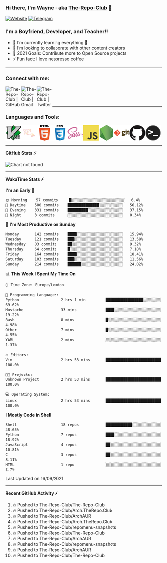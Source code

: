 ### Hi there, I'm Wayne - aka [The-Repo-Club][website] 👋

[![Website](https://img.shields.io/website?label=github.com/The-Repo-Club/&color=orange&style=flat-square&url=https://github.com/The-Repo-Club/)][website]
[![Telegram](https://img.shields.io/badge/Chat%20on-Telegram-orange.svg?color=orange&logo=telegram&style=flat-square)][telegram]

### I'm a Boyfriend, Developer, and Teacher!!

- 🌱 I’m currently learning everything 🤣
- 👯 I’m looking to collaborate with other content creators
- 🥅 2021 Goals: Contribute more to Open Source projects
- ⚡ Fun fact: I love nespresso coffee

---
### Connect with me:

[<img align="left" alt="The-Repo-Club | GitHub" width="50px" src="https://cdn.jsdelivr.net/npm/simple-icons@v3/icons/github.svg" />][website]
[<img align="left" alt="The-Repo-Club | Gmail" width="50px" src="https://cdn.jsdelivr.net/npm/simple-icons@v3/icons/gmail.svg" />][email]
[<img align="left" alt="The-Repo-Club | Twitter" width="50px" src="https://cdn.jsdelivr.net/npm/simple-icons@v3/icons/telegram.svg" />][telegram]

[website]: https://github.com/The-Repo-Club/
[email]: mailto:wayne6324@gmail.com
[telegram]: https://t.me/TheRepoClub

<br />
<br />
<br />

---
### Languages and Tools:

<img align="left" alt="Vim" width="50px" src="https://raw.githubusercontent.com/github/explore/80688e429a7d4ef2fca1e82350fe8e3517d3494d/topics/vim/vim.png" />
<img align="left" alt="Fish" width="50px" src="https://raw.githubusercontent.com/github/explore/80688e429a7d4ef2fca1e82350fe8e3517d3494d/topics/fish/fish.png" />
<img align="left" alt="HTML5" width="50px" src="https://raw.githubusercontent.com/github/explore/80688e429a7d4ef2fca1e82350fe8e3517d3494d/topics/html/html.png" />
<img align="left" alt="CSS3" width="50px" src="https://raw.githubusercontent.com/github/explore/80688e429a7d4ef2fca1e82350fe8e3517d3494d/topics/css/css.png" />
<img align="left" alt="Sass" width="50px" src="https://raw.githubusercontent.com/github/explore/80688e429a7d4ef2fca1e82350fe8e3517d3494d/topics/sass/sass.png" />
<img align="left" alt="JavaScript" width="50px" src="https://raw.githubusercontent.com/github/explore/80688e429a7d4ef2fca1e82350fe8e3517d3494d/topics/javascript/javascript.png" />
<img align="left" alt="Node.js" width="50px" src="https://raw.githubusercontent.com/github/explore/80688e429a7d4ef2fca1e82350fe8e3517d3494d/topics/nodejs/nodejs.png" />
<img align="left" alt="Git" width="50px" src="https://raw.githubusercontent.com/github/explore/80688e429a7d4ef2fca1e82350fe8e3517d3494d/topics/git/git.png" />
<img align="left" alt="GitHub" width="50px" src="https://raw.githubusercontent.com/github/explore/78df643247d429f6cc873026c0622819ad797942/topics/github/github.png" />
<img align="left" alt="Terminal" width="50px" src="https://raw.githubusercontent.com/github/explore/80688e429a7d4ef2fca1e82350fe8e3517d3494d/topics/terminal/terminal.png" />

<br />
<br />
<br />

---

**GitHub Stats ⚡**

![Chart not found](https://github-readme-stats.vercel.app/api?username=The-Repo-Club&theme=tokyonight&show_icons=true&count_private=true&hide_border=true&include_all_commits=true&custom_title=The-Repo-Club%27s+GitHub+Stats)


---

**WakaTime Stats ⚡**

<!--START_SECTION:waka-->
**I'm an Early 🐤** 

```text
🌞 Morning    57 commits     █░░░░░░░░░░░░░░░░░░░░░░░░   6.4% 
🌆 Daytime    500 commits    ██████████████░░░░░░░░░░░   56.12% 
🌃 Evening    331 commits    █████████░░░░░░░░░░░░░░░░   37.15% 
🌙 Night      3 commits      ░░░░░░░░░░░░░░░░░░░░░░░░░   0.34%

```
📅 **I'm Most Productive on Sunday** 

```text
Monday       142 commits    ████░░░░░░░░░░░░░░░░░░░░░   15.94% 
Tuesday      121 commits    ███░░░░░░░░░░░░░░░░░░░░░░   13.58% 
Wednesday    83 commits     ██░░░░░░░░░░░░░░░░░░░░░░░   9.32% 
Thursday     64 commits     █░░░░░░░░░░░░░░░░░░░░░░░░   7.18% 
Friday       164 commits    ████░░░░░░░░░░░░░░░░░░░░░   18.41% 
Saturday     103 commits    ███░░░░░░░░░░░░░░░░░░░░░░   11.56% 
Sunday       214 commits    ██████░░░░░░░░░░░░░░░░░░░   24.02%

```


📊 **This Week I Spent My Time On** 

```text
⌚︎ Time Zone: Europe/London

💬 Programming Languages: 
Python                   2 hrs 1 min         █████████████████░░░░░░░░   69.62% 
Mustache                 33 mins             ████░░░░░░░░░░░░░░░░░░░░░   19.22% 
Bash                     8 mins              █░░░░░░░░░░░░░░░░░░░░░░░░   4.98% 
Other                    7 mins              █░░░░░░░░░░░░░░░░░░░░░░░░   4.55% 
YAML                     2 mins              ░░░░░░░░░░░░░░░░░░░░░░░░░   1.37%

🔥 Editors: 
Vim                      2 hrs 53 mins       █████████████████████████   100.0%

🐱‍💻 Projects: 
Unknown Project          2 hrs 53 mins       █████████████████████████   100.0%

💻 Operating System: 
Linux                    2 hrs 53 mins       █████████████████████████   100.0%

```

**I Mostly Code in Shell** 

```text
Shell                    18 repos            ████████████░░░░░░░░░░░░░   48.65% 
Python                   7 repos             ████░░░░░░░░░░░░░░░░░░░░░   18.92% 
JavaScript               4 repos             ██░░░░░░░░░░░░░░░░░░░░░░░   10.81% 
C                        3 repos             ██░░░░░░░░░░░░░░░░░░░░░░░   8.11% 
HTML                     1 repo              ░░░░░░░░░░░░░░░░░░░░░░░░░   2.7%

```



 Last Updated on 16/09/2021
<!--END_SECTION:waka-->

---

**Recent GitHub Activity :zap:**

<!--START_SECTION:activity-->
1. 🔥 Pushed to The-Repo-Club/The-Repo-Club
2. 🔥 Pushed to The-Repo-Club/Arch.TheRepo.Club
3. 🔥 Pushed to The-Repo-Club/ArchAUR
4. 🔥 Pushed to The-Repo-Club/Arch.TheRepo.Club
5. 🔥 Pushed to The-Repo-Club/repomenu-snapshots
6. 🔥 Pushed to The-Repo-Club/The-Repo-Club
7. 🔥 Pushed to The-Repo-Club/ArchAUR
8. 🔥 Pushed to The-Repo-Club/repomenu-snapshots
9. 🔥 Pushed to The-Repo-Club/ArchAUR
10. 🔥 Pushed to The-Repo-Club/The-Repo-Club
<!--END_SECTION:activity-->